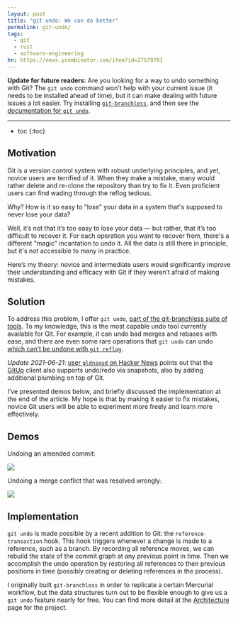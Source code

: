 ```yaml
---
layout: post
title: "git undo: We can do better"
permalink: git-undo/
tags:
  - git
  - rust
  - software-engineering
hn: https://news.ycombinator.com/item?id=27579701
---
```


**Update for future readers**: Are you looking for a way to undo something with Git? The `git undo` command won't help with your current issue (it needs to be installed ahead of time), but it can make dealing with future issues a lot easier. Try installing [`git-branchless`](https://github.com/arxanas/git-branchless), and then see the [documentation for `git undo`](https://github.com/arxanas/git-branchless/wiki/Command:-git-undo).

---

 * toc
{:toc}

## Motivation

Git is a version control system with robust underlying principles, and yet, novice users are terrified of it. When they make a mistake, many would rather delete and re-clone the repository than try to fix it. Even proficient users can find wading through the reflog tedious.

Why? How is it so easy to "lose" your data in a system that's supposed to never lose your data?

Well, it’s not that it’s too easy to lose your data — but rather, that it’s too difficult to recover it. For each operation you want to recover from, there's a different "magic" incantation to undo it. All the data is still there in principle, but it's not accessible to many in practice.

Here’s my theory: novice and intermediate users would significantly improve their understanding and efficacy with Git if they weren’t afraid of making mistakes.


## Solution

To address this problem, I offer `git undo`, [part of the git-branchless suite of tools](https://github.com/arxanas/git-branchless). To my knowledge, this is the most capable undo tool currently available for Git. For example, it can undo bad merges and rebases with ease, and there are even some rare operations that `git undo` can undo [which can’t be undone with `git reflog`](https://github.com/arxanas/git-branchless/wiki/Architecture#comparison-with-the-reflog).

*Update 2021-06-21*: [user `gldnspud` on Hacker News](https://news.ycombinator.com/item?id=27580659) points out that the [GitUp](https://gitup.co/) client also supports undo/redo via snapshots, also by adding additional plumbing on top of Git.

I’ve presented demos below, and briefly discussed the implementation at the end of the article. My hope is that by making it easier to fix mistakes, novice Git users will be able to experiment more freely and learn more effectively.


## Demos

Undoing an amended commit:

<script id="asciicast-2T3MdVSJVlGcK73Yl5YRXbSGK" src="https://asciinema.org/a/2T3MdVSJVlGcK73Yl5YRXbSGK.js" async></script>
<noscript><a href="https://asciinema.org/a/2T3MdVSJVlGcK73Yl5YRXbSGK" target="_blank"><img src="https://asciinema.org/a/2T3MdVSJVlGcK73Yl5YRXbSGK.svg" /></a></noscript>

Undoing a merge conflict that was resolved wrongly:

<script id="asciicast-ziVoTyp4390RaKsdcdNj2gI0Q" src="https://asciinema.org/a/ziVoTyp4390RaKsdcdNj2gI0Q.js" async></script>
<noscript><a href="https://asciinema.org/a/ziVoTyp4390RaKsdcdNj2gI0Q" target="_blank"><img src="https://asciinema.org/a/ziVoTyp4390RaKsdcdNj2gI0Q.svg" /></a></noscript>

## Implementation

`git undo` is made possible by a recent addition to Git: the `reference-transaction` hook. This hook triggers whenever a change is made to a reference, such as a branch. By recording all reference moves, we can rebuild the state of the commit graph at any previous point in time. Then we accomplish the undo operation by restoring all references to their previous positions in time (possibly creating or deleting references in the process).

I originally built `git-branchless` in order to replicate a certain Mercurial workflow, but the data structures turn out to be flexible enough to give us a `git undo` feature nearly for free. You can find more detail at the [Architecture](https://github.com/arxanas/git-branchless/wiki/Architecture) page for the project.
